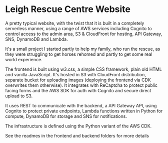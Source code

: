 # Leigh Rescue Centre Website
A pretty typical website, with the twist that it is built in a completely serverless manner, using a range of AWS 
services including Cognito to control access to the admin area, S3 & CloudFront for hosting, API Gateway, SNS, 
DynamoDB and Lambda. 

It's a small project I started partly to help my family, who run the rescue, as they were struggling to get horses 
rehomed and partly to get some real world experience.

The frontend is built using w3.css, a simple CSS framework, plain old HTML and vanilla JavaScript. It's hosted 
in S3 with CloudFront distribution, separate bucket for uploading images (deploying the frontend via CDK 
overwrites them otherwise). It integrates with ReCaptcha to protect public facing forms and the AWS SDK for auth 
with Cognito and secure direct upload to S3.

It uses REST to communicate with the backend, a API Gateway API, using Cognito to protect private endpoints, Lambda 
functions written in Python for compute, DynamoDB for storage and SNS for notifications. 

The infrastructure is defined using the Python variant of the AWS CDK.

See the readmes in the frontend and backend folders for more details